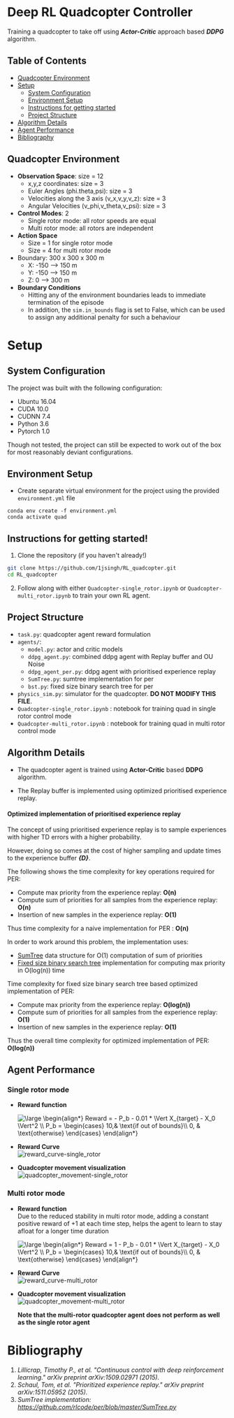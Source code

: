 # Deep RL Quadcopter Controller

Training a quadcopter to take off using ***Actor-Critic*** approach based ***DDPG*** algorithm.


## Table of Contents

* [Quadcopter Environment](#quadcopter-environment)
* [Setup](#setup)
    * [System Configuration](#system-configuration)
    * [Environment Setup](#environment-setup)
    * [Instructions for getting started](#instructions-for-getting-started)
    * [Project Structure](#project-structure)
* [Algorithm Details](#algorithm-details)
* [Agent Performance](#agent-performance)
* [Bibliography](#bibliography)

## Quadcopter Environment

* **Observation Space**: size = 12
    - x,y,z coordinates: size = 3
    - Euler Angles (phi.theta,psi): size = 3
    - Velocities along the 3 axis (v_x,v_y,v_z): size = 3
    - Angular Velocities (v_phi,v_theta,v_psi): size = 3
* **Control Modes**: 2
    - Single rotor mode: all rotor speeds are equal
    - Multi rotor mode: all rotors are independent
* **Action Space** 
    - Size = 1 for single rotor mode
    - Size = 4 for multi rotor mode
* Boundary: 300 x 300 x 300 m
    - X: -150 --> 150 m
    - Y: -150 --> 150 m
    - Z: 0 --> 300 m
* **Boundary Conditions**
    - Hitting any of the environment boundaries leads to immediate termination of the episode
    - In addition, the `sim.in_bounds` flag is set to False, which can be used to assign any additional penalty for such a behaviour

# Setup

## System Configuration
The project was built with the following configuration:

* Ubuntu 16.04
* CUDA 10.0
* CUDNN 7.4
* Python 3.6
* Pytorch 1.0

Though not tested, the project can still be expected to work out of the box for most reasonably deviant configurations.

## Environment Setup

* Create separate virtual environment for the project using the provided `environment.yml` file
```
conda env create -f environment.yml
conda activate quad
```

## Instructions for getting started!

1. Clone the repository (if you haven't already!)
```bash
git clone https://github.com/1jsingh/RL_quadcopter.git
cd RL_quadcopter
```

2. Follow along with either `Quadcopter-single_rotor.ipynb` or `Quadcopter-multi_rotor.ipynb` to train your own RL agent.

## Project Structure

- `task.py`: quadcopter agent reward formulation
- `agents/`: 
    * `model.py`: actor and critic models
    * `ddpg_agent.py`: combined ddpg agent with Replay buffer and OU Noise
    * `ddpg_agent_per.py`: ddpg agent with prioritised experience replay
    * `SumTree.py`: sumtree implementation for per
    * `bst.py`: fixed size binary search tree for per
- `physics_sim.py`: simulator for the quadcopter.  **DO NOT MODIFY THIS FILE**.
- `Quadcopter-single_rotor.ipynb` : notebook for training quad in single rotor control mode
- `Quadcopter-multi_rotor.ipynb` : notebook for training quad in multi rotor control mode

## Algorithm Details

* The quadcopter agent is trained using **Actor-Critic** based **DDPG** algorithm.

* The Replay buffer is implemented using optimized prioritised experience replay.

#### Optimized implementation of prioritised experience replay 
The concept of using prioritised experience replay is to sample experiences with higher TD errors with a higher probability.

However, doing so comes at the cost of higher sampling and update times to the experience buffer ***{D}***. 

The following shows the time complexity for key operations required for PER:

* Compute max priority from the experience replay: **O(n)**
* Compute sum of priorities for all samples from the experience replay: **O(n)**
* Insertion of new samples in the experience replay: **O(1)**

Thus time complexity for a naive implementation for PER : **O(n)**

In order to work around this problem, the implementation uses:

* [SumTree](agents/SumTree.py) data structure for O(1) computation of sum of priorities
* [Fixed size binary search tree](agents/bst.py) implementation for computing max priority in O(log(n)) time

Time complexity for fixed size binary search tree based optimized implementation of PER:

* Compute max priority from the experience replay: **O(log(n))**
* Compute sum of priorities for all samples from the experience replay: **O(1)**
* Insertion of new samples in the experience replay: **O(1)**


Thus the overall time complexity for optimized implementation of PER: **O(log(n))**

## Agent Performance

### Single rotor mode

* **Reward function** 
 
    <img src="https://latex.codecogs.com/svg.latex?\normal&space;\begin{align*}&space;Reward&space;=&space;-&space;P_b&space;-&space;0.01&space;*&space;\Vert&space;X_{target}&space;-&space;X_0&space;\Vert^2&space;\\&space;P_b&space;=&space;\begin{cases}&space;10,&&space;\text{if&space;out&space;of&space;bounds}\\&space;0,&space;&&space;\text{otherwise}&space;\end{cases}&space;\end{align*}" title="\large \begin{align*} Reward = - P_b - 0.01 * \Vert X_{target} - X_0 \Vert^2 \\ P_b = \begin{cases} 10,& \text{if out of bounds}\\ 0, & \text{otherwise} \end{cases} \end{align*}" />  

* **Reward Curve**  
    <img src='images/reward_curve-single_rotor.png' alt='reward_curve-single_rotor'>
* **Quadcopter movement visualization**  
    <img src='images/quadcopter_movement-single_rotor.png' alt='quadcopter_movement-single_rotor'>

### Multi rotor mode

* **Reward function**  
    Due to the reduced stability in multi rotor mode, adding a constant positive reward of +1 at each time step, helps the agent to learn to stay afloat for a longer time duration  

    <img src="https://latex.codecogs.com/svg.latex?\normal&space;\begin{align*}&space;Reward&space;=&space;1&space;-&space;P_b&space;-&space;0.01&space;*&space;\Vert&space;X_{target}&space;-&space;X_0&space;\Vert^2&space;\\&space;P_b&space;=&space;\begin{cases}&space;10,&&space;\text{if&space;out&space;of&space;bounds}\\&space;0,&space;&&space;\text{otherwise}&space;\end{cases}&space;\end{align*}" title="\large \begin{align*} Reward = 1 - P_b - 0.01 * \Vert X_{target} - X_0 \Vert^2 \\ P_b = \begin{cases} 10,& \text{if out of bounds}\\ 0, & \text{otherwise} \end{cases} \end{align*}" />  

* **Reward Curve**  
    <img src='images/reward_curve-multi_rotor.png' alt='reward_curve-multi_rotor'>
* **Quadcopter movement visualization**  
    <img src='images/quadcopter_movement-multi_rotor.png' alt='quadcopter_movement-multi_rotor'>  

    **Note that the multi-rotor quadcopter agent does not perform as well as the single rotor agent**

# Bibliography

1. <cite>Lillicrap, Timothy P., et al. "Continuous control with deep reinforcement learning." arXiv preprint arXiv:1509.02971 (2015).</cite>
2. <cite>Schaul, Tom, et al. "Prioritized experience replay." arXiv preprint arXiv:1511.05952 (2015).</cite>
3. <cite>SumTree implementation: https://github.com/rlcode/per/blob/master/SumTree.py</cite>
